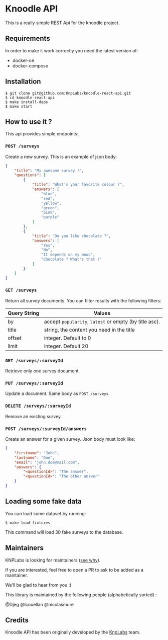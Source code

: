 Knoodle API
===========

This is a really simple REST Api for the knoodle project.

## Requirements

In order to make it work correctly you need the latest version of:

- docker-ce
- docker-compose

## Installation

```
$ git clone git@github.com:KnpLabs/knoodle-react-api.git
$ cd knoodle-react-api
$ make install-deps
$ make start
```

## How to use it ?

This api provides simple endpoints:

### `POST /surveys`

Create a new survey. This is an example of json body:

```json
{
    "title": "My awesome survey !",
    "questions": [
        {
            "title": "What's your favorite colour ?",
            "answers": [
                "blue",
                "red",
                "yellow",
                "green",
                "pink",
                "purple"
            ]
        },
        {
            "title": "Do you like chocolate ?",
            "answers": [
                "Yes",
                "No",
                "It depends on my mood",
                "Chocolate ? What's that ?"
            ]
        }
    ]
}
```

### `GET /surveys`

Return all survey documents. You can filter results with the following
filters:

| Query String | Values                                                 |
|--------------|--------------------------------------------------------|
| by           | accept `popularity`, `latest` or empty (by title asc). |
| title        | string, the content you need in the title              |
| offset       | integer. Default to 0                                  |
| limit        | integer. Default 20                                    |

### `GET /surveys/:surveyId`

Retrieve only one survey document.

### `PUT /surveys/:surveyId`

Update a document. Same body as `POST /surveys`.

### `DELETE /surveys/:surveyId`

Remove an existing survey.

### `POST /surveys/:surveyId/answers`

Create an answer for a given survey. Json body must look like:

```json
{
    "firstname": "John",
    "lastname": "Doe",
    "email": "john.doe@mail.com",
    "answers": {
        "<questionId>": "The answer",
        "<questionId>": "The other answer"
    }
}
```

## Loading some fake data

You can load some dataset by running:

```
$ make load-fixtures
```

This command will load 30 fake surveys to the database.

## Maintainers

KNPLabs is looking for maintainers ([see why](https://knplabs.com/en/blog/news-for-our-foss-projects-maintenance)).

If you are interested, feel free to open a PR to ask to be added as a maintainer.

We’ll be glad to hear from you :)

This library is maintained by the following people (alphabetically sorted) :

@Djeg
@lcouellan
@nicolasmure

## Credits

Knoodle API has been originally developed by the [KnpLabs](http://knplabs.com) team.

